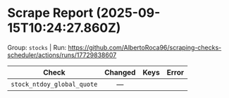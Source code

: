 # Scrape Report (2025-09-15T10:24:27.860Z)

Group: `stocks`  |  Run: https://github.com/AlbertoRoca96/scraping-checks-scheduler/actions/runs/17729838607

| Check | Changed | Keys | Error |
|---|:---:|:--|:--|
| `stock_ntdoy_global_quote` | — |  |  |

